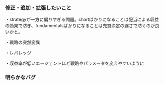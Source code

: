 ### 修正・追加・拡張したいこと
・strategyが一方に偏りすぎる問題。chartばかりになることは配当による収益の効果で防ぎ、fundamentalsばかりになることは売買決定の遅さで防ぐのが良いかと。

・戦略の突然変異

・レバレッジ

・収益率が低いエージェントほど戦略やパラメータを変えやすいように

### 明らかなバグ

